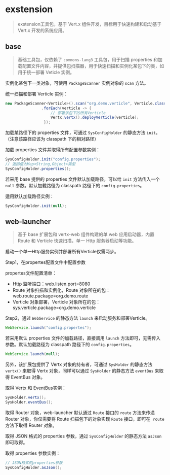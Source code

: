 # exstension
> exstension工具包，基于 Vert.x 组件开发，目标用于快速构建和启动基于 Vert.x 开发的系统应用。

## base
> 基础工具包，仅依赖了 `commons-lang3` 工具包，用于扫描 properties 和加载配置文件内容，并提供包扫描器，用于快速扫描和实例化某包下的类，如用于统一部署 Veticle 实例。

实例化某包下一类对象，可使用 `PackageScanner` 实例对象的 `scan` 方法。

统一扫描和部署 Verticle 实例：  
```java
new PackageScanner<Verticle>().scan("org.demo.verticle", Verticle.class)
                .forEach(verticle -> {
                    // 部署该包下的所有Verticle
                    Vertx.vertx().deployVerticle(verticle);
                 });
```
加载某路径下的 properties 文件，可通过 `SysConfigHolder` 的静态方法 `init`。（注意该路径应该为 classpath 下的相对路径）

加载 properties 文件并取得所有配置参数实例：
```java
SysConfigHolder.init("config.properties");
// 返回值为Map<String,Object>类型
SysConfigHolder.properties();
```
若采用 base 提供的 properties 文件默认加载路径，可以给 `init` 方法传入一个 `null` 参数。默认加载路径为 classpath 路径下的 `config.properties`。

适用默认加载路径实例：
```java
SysConfigHolder.init(null);
```

## web-launcher
> 基于 base 扩展包和 vertx-web 组件构建的单 web 应用启动器，内置 Route 和 Verticle 快速扫描，单一 Http 服务器启动等功能。

启动一个单一Http服务实例并部署所有Verticle仅需两步。

Step1，在propertes配置文件中配置参数

propertes文件配置清单：
* Http 监听端口：web.listen.port=8080
* Route 对象扫描和实例化，Route 对象所在的包：web.route.package=org.demo.route
* Verticle 对象部署，Verticle 对象所在的包：sys.verticle.package=org.demo.verticle

Step2，通过 `WebService` 的静态方法 `launch` 来启动服务和部署Verticle。
```java
WebService.launch("config.propertes");
```
若采用默认 properties 文件的加载路径，直接调用 `launch` 方法即可，无需传入参数。默认加载路径为 classpath 路径下的 `config.properties`。

```java
WebService.launch(null);
```
另外，该扩展包提供了 Vertx 对象的持有者，可通过 `SysHolder` 的静态方法 `vertx()` 来取得 Vertx 对象，同样可以通过 `SysHolder` 的静态方法 `eventBus` 来取得 EventBus 对象。

取得 Vertx 和 EventBus实例：
```java
SysHolder.vertx();
SysHolder.eventBus();
```
取得 Router 对象，web-launcher 默认通过 `Route` 接口的 `route` 方法来传递 Router 对象，你仅需要将 Route 扫描包下的对象实现 `Route` 接口，即可在  `route` 方法下取得 Router 对象。

取得 JSON 格式的 properties 参数，通过 `SysConfigHolder` 的静态方法 `asJson` 即可取得。

取得 properties 参数实例：
```java
// JSON格式的properties参数
SysConfigHolder.asJson();
```
